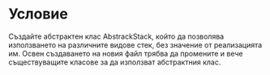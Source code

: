 # Условие
Създайте абстрактен клас AbstrackStack, който да позволява използването на различните видове стек, без значение от реализацията им. 
Освен създаването на новия файл трябва да промените и вече съществуващите класове за да използват абстрактния клас.
